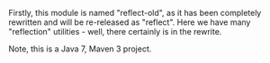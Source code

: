 Firstly, this module is named "reflect-old", as it has been completely rewritten and will be re-released as "reflect".
Here we have many "reflection" utilities - well, there certainly is in the rewrite.

Note, this is a Java 7, Maven 3 project.